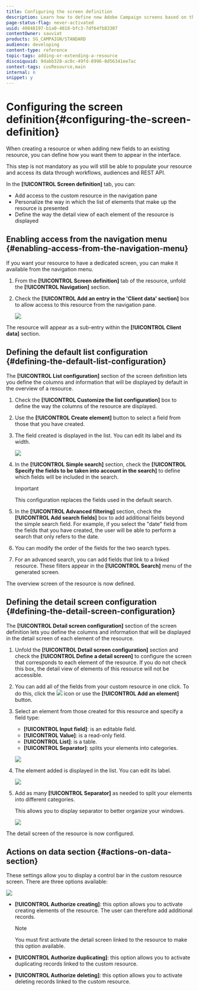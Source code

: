 ```yaml
---
title: Configuring the screen definition
description: Learn how to define new Adobe Campaign screens based on the resource data structure.
page-status-flag: never-activated
uuid: 40848197-b1a0-4018-bfc3-7df64fb83307
contentOwner: sauviat
products: SG_CAMPAIGN/STANDARD
audience: developing
content-type: reference
topic-tags: adding-or-extending-a-resource
discoiquuid: 9dabb328-ac0c-49fd-8996-8d56341ee7ac
context-tags: cusResource,main
internal: n
snippet: y
---
```


# Configuring the screen definition{#configuring-the-screen-definition}

When creating a resource or when adding new fields to an existing resource, you can define how you want them to appear in the interface.

This step is not mandatory as you will still be able to populate your resource and access its data through workflows, audiences and REST API.

In the **[!UICONTROL Screen definition]** tab, you can:

* Add access to the custom resource in the navigation pane
* Personalize the way in which the list of elements that make up the resource is presented
* Define the way the detail view of each element of the resource is displayed

## Enabling access from the navigation menu {#enabling-access-from-the-navigation-menu}

If you want your resource to have a dedicated screen, you can make it available from the navigation menu.

1. From the **[!UICONTROL Screen definition]** tab of the resource, unfold the **[!UICONTROL Navigation]** section.
1. Check the **[!UICONTROL Add an entry in the 'Client data' section]** box to allow access to this resource from the navigation pane. 

   ![](assets/schema_extension_19.png)

The resource will appear as a sub-entry within the **[!UICONTROL Client data]** section.

## Defining the default list configuration {#defining-the-default-list-configuration}

The **[!UICONTROL List configuration]** section of the screen definition lets you define the columns and information that will be displayed by default in the overview of a resource.

1. Check the **[!UICONTROL Customize the list configuration]** box to define the way the columns of the resource are displayed.
1. Use the **[!UICONTROL Create element]** button to select a field from those that you have created.
1. The field created is displayed in the list. You can edit its label and its width.

   ![](assets/schema_extension_20.png)

1. In the **[!UICONTROL Simple search]** section, check the **[!UICONTROL Specify the fields to be taken into account in the search]** to define which fields will be included in the search.

   >[!IMPORTANT]
   >
   >This configuration replaces the fields used in the default search.

1. In the **[!UICONTROL Advanced filtering]** section, check the **[!UICONTROL Add search fields]** box to add additional fields beyond the simple search field. For example, if you select the "date" field from the fields that you have created, the user will be able to perform a search that only refers to the date.
1. You can modify the order of the fields for the two search types.
1. For an advanced search, you can add fields that link to a linked resource. These filters appear in the **[!UICONTROL Search]** menu of the generated screen.

The overview screen of the resource is now defined.

## Defining the detail screen configuration {#defining-the-detail-screen-configuration}

The **[!UICONTROL Detail screen configuration]** section of the screen definition lets you define the columns and information that will be displayed in the detail screen of each element of the resource.

1. Unfold the **[!UICONTROL Detail screen configuration]** section and check the **[!UICONTROL Define a detail screen]** to configure the screen that corresponds to each element of the resource. If you do not check this box, the detail view of elements of this resource will not be accessible.
1. You can add all of the fields from your custom resource in one click. To do this, click the ![](assets/addallfieldsicon.png) icon or use the **[!UICONTROL Add an element]** button.
1. Select an element from those created for this resource and specify a field type:

    * **[!UICONTROL Input field]**: is an editable field.
    * **[!UICONTROL Value]**: is a read-only field.
    * **[!UICONTROL List]**: is a table.
    * **[!UICONTROL Separator]**: splits your elements into categories.

   ![](assets/schema_extension_23.png)

1. The element added is displayed in the list. You can edit its label.

   ![](assets/schema_extension_22.png)

1. Add as many **[!UICONTROL Separator]** as needed to split your elements into different categories.

   This allows you to display separator to better organize your windows.

   ![](assets/schema_extension_25.png)

The detail screen of the resource is now configured.

## Actions on data section {#actions-on-data-section}

These settings allow you to display a control bar in the custom resource screen. There are three options available:

![](assets/schema_extension_actions.png)

* **[!UICONTROL Authorize creating]**: this option allows you to activate creating elements of the resource. The user can therefore add additional records.

  >[!NOTE]
  >
  >You must first activate the detail screen linked to the resource to make this option available.

* **[!UICONTROL Authorize duplicating]**: this option allows you to activate duplicating records linked to the custom resource.
* **[!UICONTROL Authorize deleting]**: this option allows you to activate deleting records linked to the custom resource.
